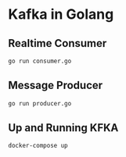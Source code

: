 # Kafka in Golang

## Realtime Consumer

```bash
go run consumer.go
```

## Message Producer

```bash
go run producer.go
```
## Up and Running KFKA

```bash
docker-compose up
```